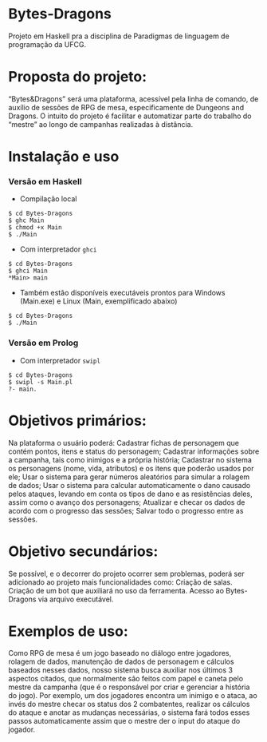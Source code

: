 # Bytes-Dragons
Projeto em Haskell pra a disciplina de Paradigmas de linguagem de programação da UFCG.


# Proposta do projeto:
“Bytes&Dragons” será uma plataforma, acessível pela linha de comando, de auxílio de sessões de RPG de mesa, especificamente de Dungeons and Dragons. O intuito do projeto é facilitar e automatizar parte do trabalho do “mestre” ao longo de campanhas realizadas à distância.

# Instalação e uso
###  Versão em Haskell
- Compilação local
```fish
$ cd Bytes-Dragons
$ ghc Main
$ chmod +x Main
$ ./Main
```
- Com interpretador `ghci`
```fish
$ cd Bytes-Dragons
$ ghci Main
*Main> main
```
- Também estão disponíveis executáveis prontos para Windows (Main.exe) e Linux (Main, exemplificado abaixo)
```fish
$ cd Bytes-Dragons
$ ./Main
```
### Versão em Prolog
- Com interpretador `swipl`
```fish
$ cd Bytes-Dragons
$ swipl -s Main.pl
?- main.
```

# Objetivos primários:
Na plataforma o usuário poderá:
Cadastrar fichas de personagem que contém pontos, itens e status do personagem; 
Cadastrar informações sobre a campanha, tais como inimigos e a própria história;
Cadastrar no sistema os personagens (nome, vida, atributos) e os itens que poderão usados por ele;
Usar  o sistema para gerar números aleatórios para simular a rolagem de dados;
Usar o sistema para calcular automaticamente o dano causado pelos ataques, levando em conta os tipos de dano e as resistências deles, assim como o avanço dos personagens;
Atualizar e checar os dados de acordo com o progresso das sessões;
Salvar todo o progresso entre as sessões.

# Objetivo secundários:
Se possível, e o decorrer do projeto ocorrer sem problemas, poderá ser adicionado ao projeto mais funcionalidades como:
Criação de salas.
Criação de um bot que auxiliará no uso da ferramenta.
Acesso ao Bytes-Dragons via arquivo executável.


# Exemplos de uso:
Como RPG de mesa é um jogo baseado no diálogo entre jogadores, rolagem de dados, manutenção de dados de personagem e cálculos baseados nesses dados, nosso sistema busca auxiliar nos últimos 3 aspectos citados, que normalmente são feitos com papel e caneta pelo mestre da campanha (que é o responsável por criar e gerenciar a história do jogo). 
Por exemplo, um dos jogadores encontra um inimigo e o ataca, ao invés do mestre checar os status dos 2 combatentes, realizar os cálculos do ataque e anotar as mudanças necessárias, o sistema fará todos esses passos automaticamente assim que o mestre der o input do ataque do jogador.
